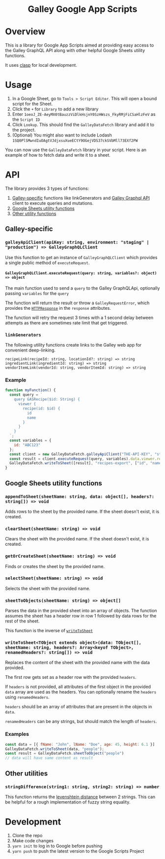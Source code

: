 <h1 align="center">
  <br>
  Galley Google App Scripts
  <br>
</h1>

# Overview

This is a library for Google App Scripts aimed at providing easy access to the Galley GraphQL API along with other helpful Google Sheets utility functions.

It uses [clasp](https://github.com/google/clasp) for local development.

# Usage

1. In a Google Sheet, go to `Tools > Script Editor`. This will open a bound script for the Sheet.
2. Click the `+` for `Library` to add a new library
3. Enter `1oeoJ_ZE-AeyMX0tBauzzViDlkHsjnY0SzHWszs_FkyRMjFiCSaHlzFeV` as the `Script ID`
4. Click `Lookup`. This should find the `GalleyDataFetch` library and add it to the project.
5. (Optional) You might also want to include Lodash `1SQ0PlSMwndIuOAgtVJdjxsuXueECtY9OGejVDS37ckSVbMll73EXf2PW`
   
You can now use the `GalleyDataFetch` library in your script. Here is an example of how to fetch data and write it to a sheet.
# API
The library provides 3 types of functions: 
1. [Galley-specific](#galley-specific) functions like linkGenerators and [Galley Graphql API](https://api.galleysolutions.com/graphql) client to execute queries and mutations.
2. [Google Sheets utility functions](#google-sheets-utility-functions)
3. [Other utility functions](#other-utilities)

## Galley-specific
### `galleyApiClient(apiKey: string, environment: "staging" | "production") => GalleyGraphQLClient`
Use this function to get an instance of `GalleyGraphQLClient` which provides a single public method of `executeRequest`.

#### `GalleyGraphQLClient.executeRequest(query: string, variables?: object) => object`
The main function used to send a `query` to the Galley GraphQLApi, optionally passing `variables` for the `query`

The function will return the result or throw a `GalleyRequestError`, which provides the [`HTTPResponse`](https://developers.google.com/apps-script/reference/url-fetch/http-response) in the `response` attributes.

The function will retry the request 3 times with a 1 second delay between attempts as there are sometimes rate limit that get triggered.

### `linkGenerators`
The following utility functions create links to the Galley web app for convenient deep-linking.

`recipeLink(recipeId: string, locationId?: string) => string`
`ingredientLink(ingredientId: string) => string`
`vendorItemLink(vendorId: string, vendorItemId: string) => string`

### Example
```javascript
function myFunction() {
  const query = `
    query GASRecipe($id: String) {
      viewer {
        recipe(id: $id) {
          id
          name
        }
      }
    }
  `;
  const variables = {
    id: "ABC123"
  };
  const client = new GalleyDataFetch.galleyApiClient("THE-API-KEY", "staging");
  const result = client.executeRequest(query, variables).data.viewer.recipe;
  GalleyDataFetch.writeToSheet([result], "recipes-export", ["id", "name"], ["Recipe ID", "Recipe Name"])
}
```
## Google Sheets utility functions
### `appendToSheet(sheetName: string, data: object[], headers?: string[]) => void`
Adds rows to the sheet by the provided name. If the sheet doesn't exist, it is created.

### `clearSheet(sheetName: string) => void`
Clears the sheet with the provided name. If the sheet doesn't exist, it is created.

### `getOrCreateSheet(sheetName: string) => void`
Finds or creates the sheet by the provided name.

### `selectSheet(sheetName: string) => void`
Selects the sheet with the provided name.

### `sheetToObjects(sheetName: string) => object[]`
Parses the data in the provided sheet into an array of objects. The function assumes the sheet has a header row in row 1 followed by data rows for the rest of the sheet.

This function is the inverse of [`writeToSheet`](#writeToSheet)

### `writeToSheet<TObject extends object>(data: TObject[], sheetName: string, headers?: Array<keyof TObject>, renamedHeaders?: string[]) => void`
Replaces the content of the sheet with the provided name with the data provided. 

The first row gets set as a header row with the provided `headers`. 

If `headers` is not provided, all attributes of the first object in the provided `data` array are used as the headers. You can optionally rename the `headers` using `renamedHeaders`. 

`headers` should be an array of attributes that are present in the objects in `data`.

`renamedHeaders` can be any strings, but should match the length of `headers`.

### Examples
```javascript
const data = [{ fName: "John", lName: "Doe", age: 45, height: 6.1 }]
GalleyDataFetch.writeToSheet(data, "people");
const result = GalleyDataFetch.sheetToObject("people")
// data will have same content as result
```

## Other utilities

### `stringDifference(string1: string, string2: string) => number`
This function returns the [levenshtein distance](https://en.wikipedia.org/wiki/Levenshtein_distance) between 2 strings. This can be helpful for a rough implementation of fuzzy string equality.
# Development

1. Clone the repo
2. Make code changes
3. `yarn init` to log in to Google before pushing
4. `yarn push` to push the latest version to the Google Scripts Project